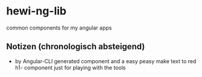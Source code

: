 # hewi-ng-lib

common components for my angular apps

## Notizen (chronologisch absteigend)
* by Angular-CLI generated component and a easy peasy make text to red h1- component just for playing with the tools
